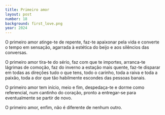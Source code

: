```yaml
---
title: Primeiro amor
layout: post
number: 18
background: first_love.png
year: 2024
---
```


O primeiro amor atinge-te de repente, faz-te apaixonar pela vida e converte o tempo em sensação, agarrada à estética do beijo e aos silêncios das conversas.

O primeiro amor tira-te do sério, faz com que te importes, arranca-te lágrimas de comoção, faz do inverno a estação mais quente, faz-te disparar em todas as direções tudo o que tens, todo o carinho, toda a raiva e toda a paixão, toda a dor que tão habilmente escondes das pessoas banais.

O primeiro amor tem início, meio e fim, despedaça-te e dorme como referencial, num cantinho do coração, pronto a entregar-se para eventualmente se partir de novo.

O primeiro amor, enfim, não é diferente de nenhum outro.